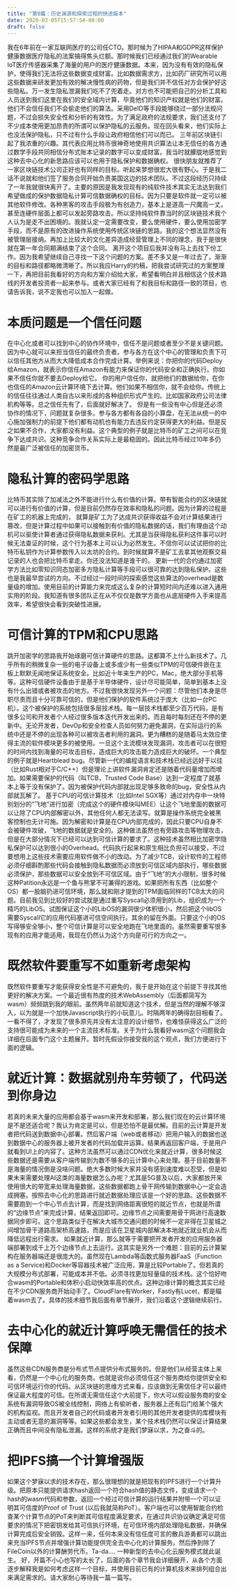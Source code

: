 ```yaml
---
title: "第0篇：历史渊源和探索过程的快进版本"
date: 2020-03-05T15:57:54-08:00
draft: false
---
```

我在6年前在一家互联网医疗的公司任CTO。那时候为了HIPAA和GDPR这样保护健康数据医疗隐私的法案搞得焦头烂额。那时候我们已经通过我们的Wearable IoT医疗传感器采集了海量的用户的医疗健康数据。本来，因为没有有效的隐私保护，使得我们无法将这些数据变成财富。比如数据需求方，比如药厂研究所可以用这些数据来研发更加有效的解决慢性病的药物，但是我们并不信任对方会保护好这些隐私。万一发生隐私泄漏我们吃不了兜着走。对方也不可能把自己的分析工具和人员送到我们这里在我们的安全域内计算，毕竟他们的知识产权就是他们的财富。他们不会信任我们不会偷走他们的算法。采用DeID等手段能够绕过一部分法规问题，不过会损失安全性和分析的有效性。为了满足政府的法规要求，我们还支付了不少成本使用更加昂贵的所谓可以保护隐私的云服务。现在回头看来，他们实际上也没法保护隐私，只不过有什么手段让政府相信他们可以而已。
三年前区块链引起了我浓重的兴趣。其代表应用比特币很神奇地使用共识算法让本无信任的各方通过数学手段共同相信分布式账本记录的数字可以变成财富。我当时就朦胧地感觉到这种去中心化的新思路应该可以也用于隐私保护和数据确权。
很快朋友就推荐了一家区块链技术公司正好也有同样的目标。听起来梦想很宏大很有野心。于是我二话不说就和他们签了服务合同开始负责美国这边的技术团队。不过这段经历只持续了一年我就很快离开了。主要的原因是我发现现有的纯软件技术其实无法达到我们希望做成的保护数据隐私计算可信数据确权的目标。因为只要是软件就一定可以被其他软件修改。各种黑客的攻击手段极为有创造力，基本上是道高一尺魔高一丈。甚至连硬件层面上都可以发起旁路攻击。所以坚持纯软件靠当时的区块链技术我个人认为是走不出困境的。我就认定一定需要改变，要么使用硬件，要么使用加密学手段，而不是原有的改进操作系统使用传统区块链的思路。我的这个想法显然没有被管理层接纳。再加上比较大的文化差异造成经营管理上不同的理念，我于是很快就在第一年合同期满结束了这个合同。
离开这个项目后我并没有马上去找下份工作。因为我希望继续自己寻找一下这个问题的方案。差不多又是一年过去了，渐渐的目标和路径都略微清晰了。所以我应Harry的约稿，把我尝试研究过的方案整理一下，再把目前我看好的方向和方案介绍给大家，希望看明白并且相信这个技术路线的开发者投资者一起来参与。或者大家已经有了和我目标和路径一致的项目，也请告诉我，说不定我也可以加入一起做。

# 本质问题是一个信任问题
在中心化或者可以找到中心的协作环境中，信任不是问题或者至少不是关键问题。因为中心就可以来担当信任的最终负责者。参与各方在这个中心的管理和负责下可以信任其他方从而大大降低成本合作完成计算。举例来说：你把你的代码Deploy给Amazon，就表示你信任Amazon有能力来保证你的代码安全和正确执行。你如果不信任你就不要去Deploy给它。 你的用户信任你，就把他们的数据给你，在你也信任的Amazon云计算环境下去计算。他们如果不相信你，就不会给你。传统上的信任往往通过人类自古以来形成的各种组织形式产生的。比如国家政府公司法律机构等等。总之信任先有了，后面就好解决了。
但是有一些没有中心但是还必须协作的情况下，问题就复杂很多。参与各方都有各自的小算盘，在无法从统一的中心施加强制力的前提下他们都有动机也有能力去违反约定获得更大的利益。但是反之如果不合作，大家都没有利益。这个典型的例子就是比特币的矿工之间可以在竞争下达成共识。这种竞争合作关系实际上是最稳固的。因此比特币经过10年多仍然是最广泛被信任的加密货币。

# 隐私计算的密码学思路

比特币其实除了加减法之外不能进行什么有价值的计算。带有智能合约的区块链就可以进行有价值的计算，但是目前仍然存在效率和隐私的问题。因为计算的过程是在矿工的机器上完成的， 就算是矿工为了达成共识获得收益不会对计算结果进行篡改，但是计算过程中如果可以接触到有价值的隐私数据的话，我们有理由这个动机可以驱使计算者通过获得隐私数据来获利。尤其是当获得隐私获利这件事可以时候无法查证的时候，这个行为基本上可以认为必然发生。不信你可以试试把你的比特币私钥作为计算参数传入以太坊的合约。到时候就算不是矿工去拿其他观察交易记录的人也会把比特币拿走。你还没法知道是谁干的。
更新一代的合约通过加密学方法比如零知识同态加密多方隐私计算等手段可以很可靠的达到隐私保护。这些也是我最早尝试的方向。不过经过一段时间的探索感觉这些算法的overhead是数量级的增加。使用目前的计算能力来完成这么复杂的计算短时间内还难以进入通用实用的阶段。我知道有很多团队正在从不仅仅是数学方面也从底层硬件入手来提高效率，希望很快会看到突破性进展。

# 可信计算的TPM和CPU思路

跳开加密学的思路我开始琢磨可信计算硬件的思路。这都算不上什么新技术了。几乎所有的稍微复杂一些的电子设备上或多或少有一些类似TPM的可信硬件嵌在主板上默默无闻地保证系统安全。比如近十年来生产的PC，Mac，绝大部分手机等等。这种可信硬件设备由于是基于半导体硬件，设计尽可能简单，简单到基本上没有什么出错或者被攻击的地方。不过我很快发现另外一个问题：尽管他们本身是尽职尽责而且十分可靠可信的，但是他们保护的软件系统过于庞大（比如一台PC机）。这个被保护的系统包括很多层技术栈。每一层技术栈都至少百万代码，是有很多公司和开发者个人经过很多版本迭代开发出来的。而且每时每刻还在不停的更新中。无论开发者，DevOp和安全检查人员如何努力避免漏洞，在实际运行的系统中还是不停的出现各种可以被攻击者利用的漏洞。更为糟糕的是随着马太效应使得主流的软件模块更多的被使用。一旦这个主流模块发现漏洞，攻击者可以在很短的时间内找到海量的可攻击目标，造成巨大的攻击能力造成巨大的破坏。一个典型的例子就是Heartblead bug。尽管新一代的编程语言和技术栈已经远远好于以往（比如Rust相对于C/C++）但是理论上讲软件漏洞肯定还是随着代码量增加而增加。如果需要保护的代码（叫TCB，Trusted Code Base）达到一定程度了就基本上等于没有保护了。因为被保护代码内部就出现足够多致命的bug，安全性从内部就瓦解了。
基于CPU的可信计算技术（比如Intel SGX等）通过对内存中一块特别划分的“飞地”进行加密（完成这个的硬件模块叫MEE）让这个飞地里面的数据可以让除了CPU内部解密以外，其他任何人都无法读写。就算是操作系统完全被黑客控制也无计可施。因为解密和计算是在CPU内部完成的，因此只要CPU自身不会被硬件攻破，飞地的数据就是安全的。这种做法虽然也有旁路攻击等物理攻击，但是在大部分情况下已经可以达到可信计算的要求了。这种技术虽然相比加密学隐私保护可以达到很小的Overhead。代码执行起来和原生相比负担可以接受，不过要想用上这些技术需要应用软件做不小的改动。为了减少TCB，设计软件的工程师必须仔细斟酌那些代码会接触到隐私数据而必须放到可信区域内部执行，哪些数据必须保护，那些数据可以安全放到不可信区域。由于“飞地”的大小限制，很多时候这种Patition永远是一个鱼与熊掌不可兼得的游戏。如果把所有东西（比如整个OS）都一股脑扔进可信环境，那么就和刚才提到的TPM面临同样的TCB太大的问题。目前我见到比较好的尝试就是通过重写Syscall必须用到的Lib，组织成为一个精巧的LibOS。试图保证这个小的LibOS的漏洞很少体积很小，然后把这个libOS需要Syscall它的应用代码塞进可信空间执行。其余的留在外面。只要这个小的OS写得够安全够小，整个可信计算是可以安全地跑在飞地里面的。虽然需要重写很多现有的应用才能适用，我现在仍然认为这个方向是可行的方向之一。

# 既然软件要重写不如重新考虑架构

既然软件要重写才能获得安全性是不可避免的，我于是开始在这个前提下寻找其他更好的解决方案。一个最近很有热度的技术WebAssembly（后面都简写为wasm）频频跳到我的眼前。虽然两年前就知道这个技术，但是当然的理解不够深入，以为就是一个加快Javascript执行的小玩意儿。时隔两年的确得刮目相看了。一看不得了，才发现了很多原先并没有太注意的设计细节，也难怪获得这么广泛的支持很可能成为未来的一个主流技术标准。关于为什么我看好wasm这个问题我会详细在后面专门这个主题展开。暂时先假设你接受我的这个观点，我们方便进行下面的逻辑。

# 就近计算：数据就别舟车劳顿了，代码送到你身边

若真的未来大量的应用都会基于wasm来开发和部署，那么我们现在的云计算环境是不是还适合呢？我认为肯定是可以，但是恐怕不是最优解。目前的云计算是开发者把代码送到数据中心部署。然后客户端（web或者移动）把用户输入的数据也送到数据中心的服务器上被开发者的代码加载并运算。结果再返回客户端，于是用户就看到UI上的内容了。这种方法虽然可以通过CDN优化来就近计算，很多时候这些数据还是需要从客户端传输到为数不够多的云计算中心来处理。基于目前数量不是海量的情况倒是没啥问题。绝大多数时候大家并没有感到速度难以忍受，但是如果未来需要处理AI这类的海量数据怎么办呢？尤其是5G普及以后，大家都放开来使用很大的带宽来处理海量数据，这些数据都跑上骨干网传输到数据中心一定会造成拥塞。按照去中心化的思路进行就近数据处理应该是一个好的思路。这些数据不需要跑到一个中心节点去计算，而是找到网络距离很短的就近节点，也就是所谓的“边缘节点”来完成计算，结果返回即可。边缘节点之间需要用骨干网进行高速数据同步即可。这个思路类似于在解决大城市交通问题的时候不一定非得在卫星城之间增加骨干道路高架桥高速路，而是应该在卫星城内部解决本地就近就业机会从而降低远程出行需求。
如果就近计算，那么就等于需要把开发者开发的应用服务器端部署到成千上万个边缘节点上去运行。这其实是另外一个难题：目前的云计算架构在服务器端还是很庞大的。虽然现在Lambda等函数式服务器FaaS（Function as a Service)和Docker等容器技术被广泛应用，算是比较Portable了。但若真的大规模分布式部署，可能成本并不低。必须寻找更加轻量级的技术栈。这个恰好吻合wasm的Portable和体积小启动快效率高的优点。这种边缘计算的概念其实已经在不少CDN服务商开始动手了。CloudFlare有Worker，Fastly有Lucet，都是瞄着wasm去了。具体的技术细节我后面有章节展开，我们沿着这个逻辑继续前行。

# 去中心化的就近计算呼唤无需信任的技术保障
虽然这些CDN服务商是分布式节点提供分布式服务的。但是他们从经营主体上来看，仍然是一个中心化的服务商。也就是说你必须信任这个服务商给你提供安全和可信环境运行你的代码。从区块链的思维方式来看，应该做到无需信任才可以最终保证最大程度的可信。在所谓无需信任这个大前提下，你大可以假设服务商的安全系统有漏洞导致OS被全线控制，网络上有偷听者，服务器上还有后门给某个强大的机构监视。而且开发者自己的代码或者开发者引用的其他开发者提供的库模块有主动或者无意的漏洞等等。如果这些都会发生，某个技术栈仍然可以保证计算结果正确而且中间没有隐私泄漏。这样的系统才是我们梦寐以求，为之奋斗的。

# 把IPFS搞一个计算增强版

如果这个梦寐以求的技术存在，那么很理想的就是把现有的IPFS进行一个计算升级。把原本只能提供请求hash返回一个符合hash值的静态文件，变成请求一个hash的wasm代码和参数，返回一个经过可信计算的运行结果并附带一个可以证明其可信度的Proof of Trust (以后我就简称PoT）。客户端也可以使用智能合约检查某个计算节点的PoT来判断其可信程度满足要求，在通过共识协议确定满足可信要求的情况下把密钥发给其可信执行环境，在可信环境内部处理隐私数据，并确保计算完成后安全销毁。这样一来，任何本来没有信任度可言的散兵游勇都可以跳出来充当IPFS节点并增强计算功能提供完全去中心化的计算服务。然后挣到除了FileCoin以外的计算酬劳代币。Ta-da.... 一种新型的去中心化云服务模式就此诞生。
好，开篇不小心也写的太长了，后面的各个章节我会详细展开，从各个方面逐步解释我是如何考虑这样一个目标，并使用目前已有的计算机技术来排列组合出来满足需求的。请大家耐心等待我一篇一篇写。
